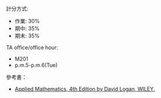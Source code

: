 計分方式:  
+ 作業: 30%
+ 期中: 35%
+ 期末: 35%  

TA office/office hour:  
+ M201
+ p.m.5-p.m.6(Tue)  

參考書：  
+ [Applied Mathematics, 4th Edition by David Logan, WILEY.](https://eduguidehome.files.wordpress.com/2019/03/applied-mathematics-by-david-logan-4th-edition.pdf)
